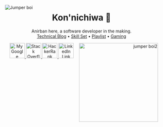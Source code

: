 <p align = "left">
<img src = "https://user-images.githubusercontent.com/30123691/98157739-c7a67200-1eff-11eb-9ee1-14f11e51ef42.png" align = "left" alt = "Jumper boi">
</p>

<h1 align = "center"> Kon'nichiwa 👋 </h1>

<p align = "center">
Anirban here, a software developer in the making. <br>
<a href = "https://anirban166.github.io/posts/">Technical Blog</a> • <a href="https://anirban166.github.io/skillset/">Skill Set</a> • <a href = "https://anirban166.github.io/music/">Playlist</a> • <a href = "https://anirban166.github.io//Gaming/">Gaming</a>
</p>
</p>

<p align = "right">
<img src = "https://user-images.githubusercontent.com/30123691/98157752-cecd8000-1eff-11eb-9230-68eefc34cddb.png" align = "right"
alt = "jumper boi2" height = "260">
</p>

<p align = "center">
<a href = "https://summerofcode.withgoogle.com/projects/4887653356404736"><img height = "50" src = "https://img.shields.io/badge/--black?style=flat&logo=google" alt = "My Google Summer of Code Project Link"> <a href = "https://stackoverflow.com/users/11422223/anirban166?tab=profile"><img height = "50" src="https://img.shields.io/badge/--black?style=flat&logo=Stack%20Overflow" alt = "Stack Overflow Link"> <a href = "https://www.hackerrank.com/Anirban166"><img height = "50" src = "https://img.shields.io/badge/--black?style=flat&logo=HackerRank" alt = "HackerRank Link"> <a href = "https://www.linkedin.com/in/anirban166/"><img height = "50" src = "https://img.shields.io/badge/--black?style=flat&logo=LinkedIn" alt = "LinkedIn Link">
</p>

<!-- © Anirban 2020 -->
